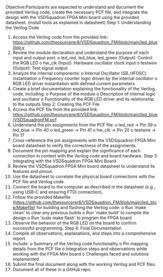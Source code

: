 Objective:Participants are expected to understand and document the provided Verilog code, create the necessary PCF file, and integrate the design with the VSDSquadron FPGA Mini board using the provided datasheet. (install tools as explained in datasheet)
Step 1: Understanding the Verilog Code
1.	Access the Verilog code from the provided link: https://github.com/thesourcerer8/VSDSquadron_FM/blob/main/led_blue/top.v
2.	Review the module declaration and understand the purpose of each input and output port:
o	led_red, led_blue, led_green (Output): Control the RGB LED
o	hw_clk (Input): Hardware oscillator clock input
o	testwire (Output): Test signal output
3.	Analyze the internal components:
o	Internal Oscillator (SB_HFOSC) instantiation
o	Frequency counter logic driven by the internal oscillator
o	RGB LED driver instantiation with defined current parameters
4.	Create a brief documentation explaining the functionality of the Verilog code, including:
o	Purpose of the module
o	Description of internal logic and oscillator
o	Functionality of the RGB LED driver and its relationship to the outputs
Step 2: Creating the PCF File
1.	Access the PCF file from the provided link: https://github.com/thesourcerer8/VSDSquadron_FM/blob/main/led_blue/VSDSquadronFM.pcf
2.	Understand the pin assignments from the PCF file:
o	led_red -> Pin 39
o	led_blue -> Pin 40
o	led_green -> Pin 41
o	hw_clk -> Pin 20
o	testwire -> Pin 17
3.	Cross-reference the pin assignments with the VSDSquadron FPGA Mini board datasheet to verify the correctness of the assignments.
4.	Document the pin mapping and explain the significance of each connection in context with the Verilog code and board hardware.
Step 3: Integrating with the VSDSquadron FPGA Mini Board
1.	Review the VSDSquadron FPGA Mini board datasheet to understand its features and pinout.
2.	Use the datasheet to correlate the physical board connections with the PCF file and Verilog code.
3.	Connect the board to the computer as described in the datasheet (e.g., using USB-C and ensuring FTDI connection).
4.	Follow the provided Makefile (https://github.com/thesourcerer8/VSDSquadron_FM/blob/main/led_blue/Makefile) for building and flashing the Verilog code:
o	Run 'make clean' to clear any previous builds
o	Run 'make build' to compile the design
o	Run 'sudo make flash' to program the FPGA board
5.	Observe the behavior of the RGB LED on the board to confirm successful programming.
Step 4: Final Documentation
1.	Compile all observations, explanations, and steps into a comprehensive report.
2.	Include:
o	Summary of the Verilog code functionality
o	Pin mapping details from the PCF file
o	Integration steps and observations while working with the FPGA Mini board
o	Challenges faced and solutions implemented
3.	Submit the final document along with the working Verilog and PCF files.
4.	Document all of these in a GitHub repo.
